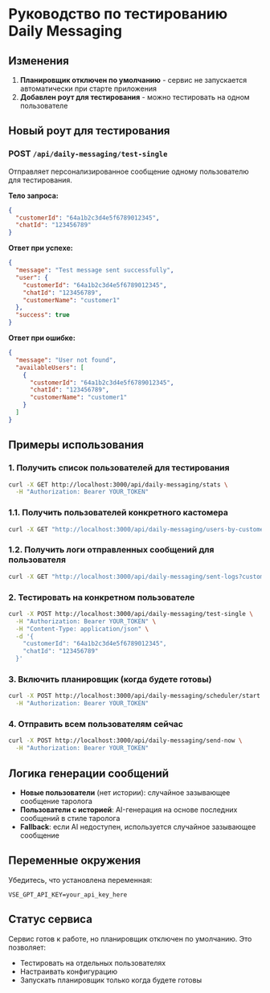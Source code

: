 # Руководство по тестированию Daily Messaging

## Изменения

1. **Планировщик отключен по умолчанию** - сервис не запускается автоматически при старте приложения
2. **Добавлен роут для тестирования** - можно тестировать на одном пользователе

## Новый роут для тестирования

### POST `/api/daily-messaging/test-single`

Отправляет персонализированное сообщение одному пользователю для тестирования.

**Тело запроса:**
```json
{
  "customerId": "64a1b2c3d4e5f6789012345",
  "chatId": "123456789"
}
```

**Ответ при успехе:**
```json
{
  "message": "Test message sent successfully",
  "user": {
    "customerId": "64a1b2c3d4e5f6789012345",
    "chatId": "123456789",
    "customerName": "customer1"
  },
  "success": true
}
```

**Ответ при ошибке:**
```json
{
  "message": "User not found",
  "availableUsers": [
    {
      "customerId": "64a1b2c3d4e5f6789012345",
      "chatId": "123456789",
      "customerName": "customer1"
    }
  ]
}
```

## Примеры использования

### 1. Получить список пользователей для тестирования
```bash
curl -X GET http://localhost:3000/api/daily-messaging/stats \
  -H "Authorization: Bearer YOUR_TOKEN"
```

### 1.1. Получить пользователей конкретного кастомера
```bash
curl -X GET "http://localhost:3000/api/daily-messaging/users-by-customer?customerId=64a1b2c3d4e5f6789012345"
```

### 1.2. Получить логи отправленных сообщений для пользователя
```bash
curl -X GET "http://localhost:3000/api/daily-messaging/sent-logs?customerId=64a1b2c3d4e5f6789012345&chatId=123456789&limit=5"
```

### 2. Тестировать на конкретном пользователе
```bash
curl -X POST http://localhost:3000/api/daily-messaging/test-single \
  -H "Authorization: Bearer YOUR_TOKEN" \
  -H "Content-Type: application/json" \
  -d '{
    "customerId": "64a1b2c3d4e5f6789012345",
    "chatId": "123456789"
  }'
```

### 3. Включить планировщик (когда будете готовы)
```bash
curl -X POST http://localhost:3000/api/daily-messaging/scheduler/start \
  -H "Authorization: Bearer YOUR_TOKEN"
```

### 4. Отправить всем пользователям сейчас
```bash
curl -X POST http://localhost:3000/api/daily-messaging/send-now \
  -H "Authorization: Bearer YOUR_TOKEN"
```

## Логика генерации сообщений

- **Новые пользователи** (нет истории): случайное зазывающее сообщение таролога
- **Пользователи с историей**: AI-генерация на основе последних сообщений в стиле таролога
- **Fallback**: если AI недоступен, используется случайное зазывающее сообщение

## Переменные окружения

Убедитесь, что установлена переменная:
```
VSE_GPT_API_KEY=your_api_key_here
```

## Статус сервиса

Сервис готов к работе, но планировщик отключен по умолчанию. Это позволяет:
- Тестировать на отдельных пользователях
- Настраивать конфигурацию
- Запускать планировщик только когда будете готовы
